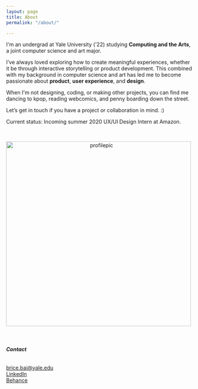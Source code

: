 ```yaml
---
layout: page
title: About
permalink: "/about/"

---
```

I'm an undergrad at Yale University ('22) studying **Computing and the Arts**, a joint computer science and art major.

I’ve always loved exploring how to create meaningful experiences, whether it be through interactive storytelling or product development. This combined with my background in computer science and art has led me to become passionate about **product**, **user experience**, and **design**.

When I'm not designing, coding, or making other projects, you can find me dancing to kpop, reading webcomics, and penny boarding down the street.

Let’s get in touch if you have a project or collaboration in mind. :)

Current status: Incoming summer 2020 UX/UI Design Intern at Amazon.

&nbsp;
<p align="center">
  <img src="http://bricebai.com/uploads/NVU_0682.jpg" alt="profilepic" width="500px"> 
</p>
&nbsp;
&nbsp;
&nbsp;

###### **Contact**

brice.bai@yale.edu  
[LinkedIn](https://www.linkedin.com/in/bricebai/)  
[Behance](https://www.behance.net/bricebai)
